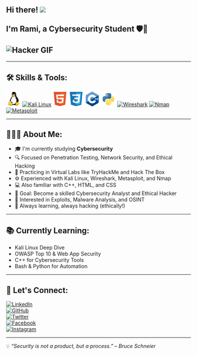 <h2 align="left">
  <br>Hi there! <img src="https://user-images.githubusercontent.com/42378118/110234147-e3259600-7f4e-11eb-95be-0c4047144dea.gif" width="30"><br>
  <br> I'm Rami, a Cybersecurity Student 🛡️🔐<br>
  <br>
  <img src="https://media.giphy.com/media/SWoSkN6DxTszqIKEqv/giphy.gif" alt="Hacker GIF" width="500">
</h2>

---

<h2 align="left">🛠️ Skills & Tools:</h2>
<p align="left">
  <a href="#"><img src="https://raw.githubusercontent.com/devicons/devicon/master/icons/linux/linux-original.svg" alt="Linux" width="40" height="40"/></a>
  <a href="#"><img src="https://www.vectorlogo.zone/logos/kaliorg/kaliorg-icon.svg" alt="Kali Linux" width="40" height="40"/></a>
  <a href="#"><img src="https://raw.githubusercontent.com/devicons/devicon/master/icons/html5/html5-original.svg" alt="HTML" width="40" height="40"/></a>
  <a href="#"><img src="https://raw.githubusercontent.com/devicons/devicon/master/icons/css3/css3-original.svg" alt="CSS" width="40" height="40"/></a>
  <a href="#"><img src="https://raw.githubusercontent.com/devicons/devicon/master/icons/cplusplus/cplusplus-original.svg" alt="C++" width="40" height="40"/></a>
  <a href="#"><img src="https://raw.githubusercontent.com/devicons/devicon/master/icons/python/python-original.svg" alt="Python" width="40" height="40"/></a>
  <a href="#"><img src="https://www.vectorlogo.zone/logos/wireshark/wireshark-icon.svg" alt="Wireshark" width="40" height="40"/></a>
  <a href="#"><img src="https://upload.wikimedia.org/wikipedia/commons/2/2f/Logo_nmap.svg" alt="Nmap" width="40" height="40"/></a>
  <a href="#"><img src="https://cdn.worldvectorlogo.com/logos/metasploit.svg" alt="Metasploit" width="40" height="40"/></a>
</p>

---

<h2 align="left">👨🏻‍💻 About Me:</h2>

- 🎓 I'm currently studying **Cybersecurity**
- 🔍 Focused on Penetration Testing, Network Security, and Ethical Hacking
- 🧪 Practicing in Virtual Labs like TryHackMe and Hack The Box
- ⚙️ Experienced with Kali Linux, Wireshark, Metasploit, and Nmap
- 💻 Also familiar with C++, HTML, and CSS
- 🎯 Goal: Become a skilled Cybersecurity Analyst and Ethical Hacker
- 🔐 Interested in Exploits, Malware Analysis, and OSINT
- 🚀 Always learning, always hacking (ethically!)

---

<h2 align="left">📚 Currently Learning:</h2>

- Kali Linux Deep Dive
- OWASP Top 10 & Web App Security
- C++ for Cybersecurity Tools
- Bash & Python for Automation

---

<h2 align="left">📡 Let's Connect:</h2>

[![LinkedIn](https://img.shields.io/badge/-LinkedIn-blue?style=flat-square&logo=linkedin&logoColor=white)](https://www.linkedin.com/in/your-username)  
[![GitHub](https://img.shields.io/badge/-GitHub-black?style=flat-square&logo=github&logoColor=white)](https://github.com/your-username)  
[![Twitter](https://img.shields.io/badge/-@your_twitter_handle-1da1f2?style=flat-square&logo=twitter&logoColor=white)](https://twitter.com/your_twitter_handle)  
[![Facebook](https://img.shields.io/badge/-Facebook-1877f2?style=flat-square&logo=facebook&logoColor=white)](https://facebook.com/your-username)  
[![Instagram](https://img.shields.io/badge/-Instagram-e1306c?style=flat-square&logo=instagram&logoColor=white)](https://instagram.com/your-username)

---

💡 *“Security is not a product, but a process.” – Bruce Schneier*

